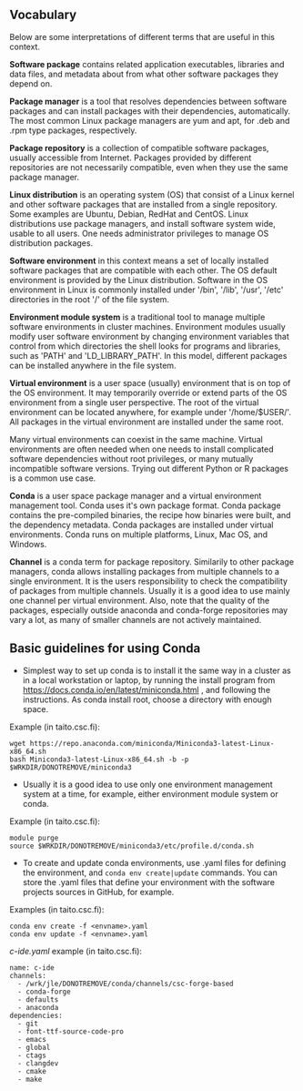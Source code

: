 ## Vocabulary

Below are some interpretations of different terms that are useful in this
context.

**Software package** contains related application executables, libraries and
data files, and metadata about from what other software packages they depend on.

**Package manager** is a tool that resolves dependencies between software
packages and can install packages with their dependencies, automatically. The
most common Linux package managers are yum and apt, for .deb and .rpm type
packages, respectively.

**Package repository** is a collection of compatible software packages, usually
accessible from Internet. Packages provided by different repositories are not
necessarily compatible, even when they use the same package manager.

**Linux distribution** is an operating system (OS) that consist of a Linux
kernel and other software packages that are installed from a single repository.
Some examples are Ubuntu, Debian, RedHat and CentOS. Linux distributions use
package managers, and install software system wide, usable to all users. One
needs administrator privileges to manage OS distribution packages.

**Software environment** in this context means a set of locally installed
software packages that are compatible with each other. The OS default
environment is provided by the Linux distribution. Software in the OS
environment in Linux is commonly installed under '/bin', '/lib', '/usr', '/etc'
directories in the root '/' of the file system.

**Environment module system** is a traditional tool to manage multiple software
environments in cluster machines. Environment modules usually modify user
software environment by changing environment variables that control from which
directories the shell looks for programs and libraries, such as 'PATH' and
'LD\_LIBRARY\_PATH'. In this model, different packages can be installed anywhere
in the file system.

**Virtual environment** is a user space (usually) environment that is on top of
the OS environment. It may temporarily override or extend parts of the OS
environment from a single user perspective. The root of the virtual environment
can be located anywhere, for example under '/home/$USER/'. All packages in the
virtual environment are installed under the same root.

Many virtual environments can coexist in the same machine. Virtual environments
are often needed when one needs to install complicated software dependencies
without root privileges, or many mutually incompatible software versions. Trying
out different Python or R packages is a common use case.

**Conda** is a user space package manager and a virtual environment management
tool. Conda uses it's own package format. Conda package contains the
pre-compiled binaries, the recipe how binaries were built, and the dependency
metadata. Conda packages are installed under virtual environments. Conda runs on
multiple platforms, Linux, Mac OS, and Windows.

**Channel** is a conda term for package repository. Similarily to other package
managers, conda allows installing packages from multiple channels to a single
environment. It is the users responsibility to check the compatibility of
packages from multiple channels. Usually it is a good idea to use mainly one
channel per virtual environment. Also, note that the quality of the packages,
especially outside anaconda and conda-forge repositories may vary a lot, as many
of smaller channels are not actively maintained.


## Basic guidelines for using Conda

- Simplest way to set up conda is to install it the same way in a cluster as in
  a local workstation or laptop, by running the install program from
  https://docs.conda.io/en/latest/miniconda.html , and following the
  instructions. As conda install root, choose a directory with enough space.

Example (in taito.csc.fi):

```
wget https://repo.anaconda.com/miniconda/Miniconda3-latest-Linux-x86_64.sh
bash Miniconda3-latest-Linux-x86_64.sh -b -p $WRKDIR/DONOTREMOVE/miniconda3
```

- Usually it is a good idea to use only one environment management system at a
  time, for example, either environment module system or conda.

Example (in taito.csc.fi):

```
module purge
source $WRKDIR/DONOTREMOVE/miniconda3/etc/profile.d/conda.sh
```

- To create and update conda environments, use .yaml files for defining the
  environment, and `conda env create|update` commands. You can store the .yaml
  files that define your environment with the software projects sources in
  GitHub, for example.

Examples (in taito.csc.fi):

```
conda env create -f <envname>.yaml
conda env update -f <envname>.yaml
```

  
*c-ide.yaml* example (in taito.csc.fi):

```
name: c-ide
channels:
  - /wrk/jle/DONOTREMOVE/conda/channels/csc-forge-based
  - conda-forge
  - defaults
  - anaconda
dependencies:
  - git
  - font-ttf-source-code-pro
  - emacs
  - global
  - ctags
  - clangdev
  - cmake
  - make
```
